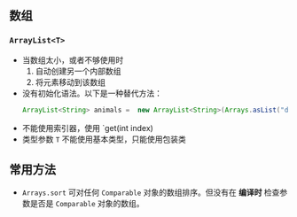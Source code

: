 ## 数组
### `ArrayList<T>`
- 当数组太小，或者不够使用时
    1. 自动创建另一个内部数组
    2. 将元素移动到该数组
- 没有初始化语法。以下是一种替代方法：
    ``` java
    ArrayList<String> animals =  new ArrayList<String>(Arrays.asList("dog","bird","monkey"));
    ```
- 不能使用索引器，使用 `get(int index)
- 类型参数 `T` 不能使用基本类型，只能使用包装类

## 常用方法
- `Arrays.sort` 可对任何 `Comparable` 对象的数组排序。但没有在 <b>编译时</b> 检查参数是否是 `Comparable` 对象的数组。